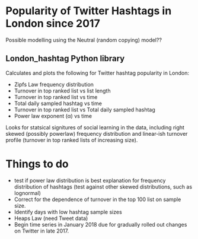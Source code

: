 # Popularity of Twitter Hashtags in London since 2017

Possible modelling using the Neutral (random copying) model??

## London_hashtag Python library

Calculates and plots the following for Twitter hashtag popularity in London:

* Zipfs Law frequency distribution 
* Turnover in top ranked list vs list length
* Turnover in top ranked list vs time
* Total daily sampled hashtag vs time
* Turnover in top ranked list vs Total daily sampled hashtag
* Power law exponent (&alpha;) vs time

Looks for statsical signitures of social learning in the data, including right skewed (possibly powerlaw) frequency distribution and linear-ish turnover profile (turnover in top ranked lists of increasing size).  


# Things to do
* test if power law distribution is best explanation for frequency distribution of hashtags (test against other skewed distributions, such as lognormal)
* Correct for the dependence of turnover in the top 100 list on sample size.
* Identify days with low hashtag sample sizes
* Heaps Law (need Tweet data)
* Begin time series in January 2018 due for gradually rolled out changes on Twitter in late 2017. 
